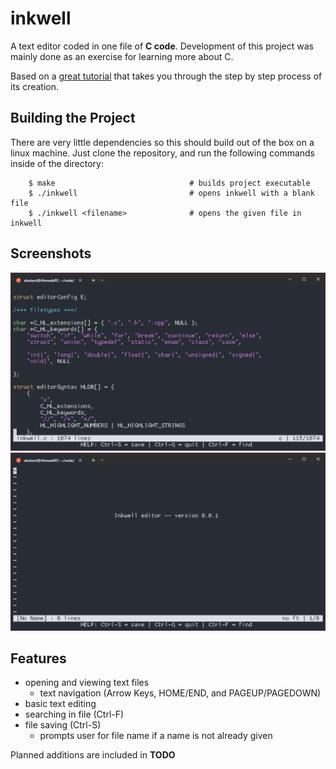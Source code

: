# inkwell

A text editor coded in one file of **C code**. Development of this project was mainly done as an exercise for learning more about C.

Based on a [great tutorial](https://viewsourcecode.org/snaptoken/kilo/index.html) that takes you through the step by step process of its creation.

## Building the Project

There are very little dependencies so this should build out of the box on a linux machine. Just clone the repository, and run the following commands inside of the directory:


```
    $ make                              # builds project executable
    $ ./inkwell                         # opens inkwell with a blank file
    $ ./inkwell <filename>              # opens the given file in inkwell
```

## Screenshots
![](/images/Capture.PNG)
![](/images/Capture2.PNG)

## Features

- opening and viewing text files
    - text navigation (Arrow Keys, HOME/END, and PAGEUP/PAGEDOWN)
- basic text editing
- searching in file (Ctrl-F)
- file saving (Ctrl-S)
    - prompts user for file name if a name is not already given

Planned additions are included in **TODO**
